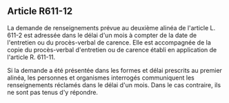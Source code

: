 Article R611-12
----
La demande de renseignements prévue au deuxième alinéa de l'article L. 611-2 est
adressée dans le délai d'un mois à compter de la date de l'entretien ou du
procès-verbal de carence. Elle est accompagnée de la copie du procès-verbal
d'entretien ou de carence établi en application de l'article R. 611-11.

Si la demande a été présentée dans les formes et délai prescrits au premier
alinéa, les personnes et organismes interrogés communiquent les renseignements
réclamés dans le délai d'un mois. Dans le cas contraire, ils ne sont pas tenus
d'y répondre.
